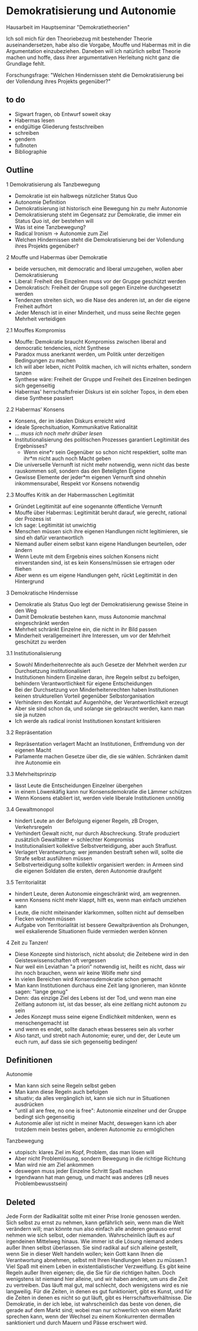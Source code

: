 # Demokratisierung und Autonomie

Hausarbeit im Hauptseminar "Demokratietheorien"

Ich soll mich für den Theoriebezug mit bestehender Theorie auseinandersetzen,
habe also die Vorgabe, Mouffe und Habermas mit in die Argumentation einzubeziehen.
Daneben will ich natürlich selbst Theorie machen und hoffe, dass ihrer argumentativen
Herleitung nicht ganz die Grundlage fehlt.

Forschungsfrage: "Welchen Hindernissen steht die Demokratisierung bei der Vollendung ihres Projekts gegenüber?"

## to do

* Sigwart fragen, ob Entwurf soweit okay
* Habermas lesen
* endgültige Gliederung festschreiben
* schreiben
* gendern
* fußnoten
* Bibliographie

## Outline

1 Demokratisierung als Tanzbewegung
* Demokratie ist ein halbwegs nützlicher Status Quo
* Autonomie Definition
* Demokratisierung ist historisch eine Bewegung hin zu mehr Autonomie
* Demokratisierung steht im Gegensatz zur Demokratie, die immer ein Status Quo ist, der bestehen will
* Was ist eine Tanzbewegung?
* Radical Ironism -> Autonomie zum Ziel
* Welchen Hindernissen steht die Demokratisierung bei der Vollendung ihres Projekts gegenüber?

2 Mouffe und Habermas über Demokratie
* beide versuchen, mit democratic and liberal umzugehen, wollen aber Demokratisierung
* Liberal: Freiheit des Einzelnen muss vor der Gruppe geschützt werden
* Demokratisch: Freiheit der Gruppe soll gegen Einzelne durchgesetzt werden
* Tendenzen streiten sich, wo die Nase des anderen ist, an der die eigene Freiheit aufhört
* Jeder Mensch ist in einer Minderheit, und muss seine Rechte gegen Mehrheit verteidigen

2.1 Mouffes Kompromiss
* Mouffe: Demokratie braucht Kompromiss zwischen liberal and democratic tendencies, nicht Synthese
* Paradox muss anerkannt werden, um Politik unter derzeitigen Bedingungen zu machen
* Ich will aber leben, nicht Politik machen, ich will nichts erhalten, sondern tanzen
* Synthese wäre: Freiheit der Gruppe und Freiheit des Einzelnen bedingen sich gegenseitig
* Habermas' herrschaftsfreier Diskurs ist ein solcher Topos, in dem eben diese Synthese passiert

2.2 Habermas' Konsens
* Konsens, der im idealen Diskurs erreicht wird
* ideale Sprechsituation, Kommunikative Rationalität
* ... *muss ich noch mehr drüber lesen*
* Institutionalisierung des politischen Prozesses garantiert Legitimität des Ergebnisses?
  * Wenn eine\*r sein Gegenüber so schon nicht respektiert, sollte man ihr\*m nicht auch noch Macht geben
* Die universelle Vernunft ist nicht mehr notwendig, wenn nicht das beste rauskommen soll, sondern das den Beteiligten Eigene
* Gewisse Elemente der jeder\*m eigenen Vernunft sind ohnehin inkommensurabel, Respekt vor Konsens notwendig

2.3 Mouffes Kritik an der Habermasschen Legitimität
* Gründet Legitimität auf eine sogenannte öffentliche Vernunft
* Mouffe über Habermas: Legitimität beruht darauf, wie gerecht, rational der Prozess ist
* Ich sage: Legitimität ist unwichtig
* Menschen müssen sich ihre eigenen Handlungen nicht legitimieren, sie sind eh dafür verantwortlich
* Niemand außer einem selbst kann eigene Handlungen beurteilen, oder ändern
* Wenn Leute mit dem Ergebnis eines solchen Konsens nicht einverstanden sind, ist es kein Konsens/müssen sie ertragen oder fliehen
* Aber wenn es um eigene Handlungen geht, rückt Legitimität in den Hintergrund

3 Demokratische Hindernisse
* Demokratie als Status Quo legt der Demokratisierung gewisse Steine in den Weg
* Damit Demokratie bestehen kann, muss Autonomie manchmal eingeschränkt werden
* Mehrheit schränkt Einzelne ein, die nicht in ihr Bild passen
* Minderheit verallgemeinert ihre Interessen, um vor der Mehrheit geschützt zu werden

3.1 Institutionalisierung
* Sowohl Minderheitenrechte als auch Gesetze der Mehrheit werden zur Durchsetzung institutionalisiert
* Institutionen hindern Einzelne daran, ihre Regeln selbst zu befolgen, behindern Verantwortlichkeit für eigene Entscheidungen
* Bei der Durchsetzung von Minderheitenrechten haben Institutionen keinen strukturellen Vorteil gegenüber Selbstorganisation
* Verhindern den Kontakt auf Augenhöhe, der Verantwortlichkeit erzeugt
* Aber sie sind schon da, und solange sie gebraucht werden, kann man sie ja nutzen
* Ich werde als radical ironist Institutionen konstant kritisieren

3.2 Repräsentation
* Repräsentation verlagert Macht an Institutionen, Entfremdung von der eigenen Macht
* Parlamente machen Gesetze über die, die sie wählen. Schränken damit ihre Autonomie ein

3.3 Mehrheitsprinzip
* lässt Leute die Entscheidungen Einzelner übergehen
* in einem Löwenkäfig kann nur Konsensdemokratie die Lämmer schützen
* Wenn Konsens etabliert ist, werden viele liberale Institutionen unnötig

3.4 Gewaltmonopol
* hindert Leute an der Befolgung eigener Regeln, zB Drogen, Verkehrsregeln
* Verhindert Gewalt nicht, nur durch Abschreckung. Strafe produziert zusätzlich Gewalttäter <- schlechter Kompromiss
* Institutionalisiert kollektive Selbstverteidigung, aber auch Straflust.
* Verlagert Verantwortung: wer jemanden bestraft sehen will, sollte die Strafe selbst ausführen müssen
* Selbstverteidigung sollte kollektiv organisiert werden: in Armeen sind die eigenen Soldaten die ersten, deren Autonomie draufgeht

3.5 Territorialität
* hindert Leute, deren Autonomie eingeschränkt wird, am wegrennen.
* wenn Konsens nicht mehr klappt, hilft es, wenn man einfach umziehen kann
* Leute, die nicht miteinander klarkommen, sollten nicht auf demselben Flecken wohnen müssen
* Aufgabe von Territorialität ist bessere Gewaltprävention als Drohungen, weil eskalierende Situationen fluide vermieden werden können

4 Zeit zu Tanzen!
* Diese Konzepte sind historisch, nicht absolut; die Zeitebene wird in den Geisteswissenschaften oft vergessen
* Nur weil ein Leviathan "a priori" notwendig ist, heißt es nicht, dass wir ihn noch brauchen, wenn wir keine Wölfe mehr sind
* In vielen Bereichen wird Konsensdemokratie schon gemacht
* Man kann Institutionen durchaus eine Zeit lang ignorieren, man könnte sagen: "lange genug"
* Denn: das einzige Ziel des Lebens ist der Tod, und wenn man eine Zeitlang autonom ist, ist das besser, als eine zeitlang nicht autonom zu sein
* Jedes Konzept muss seine eigene Endlichkeit mitdenken, wenn es menschengemacht ist
* und wenn es endet, sollte danach etwas besseres sein als vorher
* Also tanzt, und strebt nach Autonomie; eurer, und der, der Leute um euch rum, auf dass sie sich gegenseitig bedingen!

## Definitionen

Autonomie
* Man kann sich seine Regeln selbst geben
* Man kann diese Regeln auch befolgen
* situativ; da alles vergänglich ist, kann sie sich nur in Situationen ausdrücken
* "until all are free, no one is free": Autonomie einzelner und der Gruppe bedingt sich gegenseitig
* Autonomie aller ist nicht in meiner Macht, deswegen kann ich aber trotzdem mein bestes geben, anderen Autonomie zu ermöglichen

Tanzbewegung
* utopisch: klares Ziel im Kopf, Problem, das man lösen will
* Aber nicht Problemlösung, sondern Bewegung in die richtige Richtung
* Man wird nie am Ziel ankommen
* deswegen muss jeder Einzelne Schritt Spaß machen
* Irgendwann hat man genug, und macht was anderes (zB neues Problembewusstsein)

## Deleted

Jede Form der Radikalität sollte mit einer Prise Ironie genossen werden. Sich selbst zu ernst zu nehmen, kann gefährlich sein, wenn man die Welt verändern will; man könnte nun also einfach alle anderen genauso ernst nehmen wie sich selbst, oder niemanden. Wahrscheinlich läuft es auf irgendeinen Mittelweg hinaus.
Wie immer ist die Lösung niemand anders außer Ihnen selbst überlassen. Sie sind radikal auf sich alleine gestellt, wenn Sie in dieser Welt handeln wollen; kein Gott kann Ihnen die Verantwortung abnehmen, selbst mit Ihren Handlungen leben zu müssen.1 Viel Spaß mit einem Leben in existentialistischer Verzweiflung. Es gibt keine Regeln außer Ihren eigenen; die, die Sie für die richtigen halten.
Doch wenigstens ist niemand hier alleine, und wir haben andere, um uns die Zeit zu vertreiben. Das läuft mal gut, mal schlecht, doch wenigstens wird es nie langweilig. Für die Zeiten, in denen es gut funktioniert, gibt es Kunst, und für die Zeiten in denen es nicht so gut läuft, gibt es Herrschaftsverhältnisse. Die Demokratie, in der ich lebe, ist wahrscheinlich das beste von denen, die gerade auf dem Markt sind; wobei man nur schwerlich von einem Markt sprechen kann, wenn der Wechsel zu einem Konkurrenten dermaßen sanktioniert und durch Mauern und Pässe erschwert wird.

